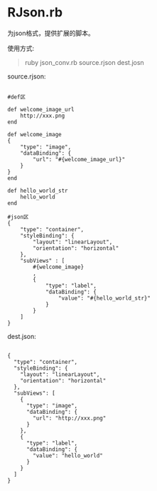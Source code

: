 RJson.rb
========

为json格式，提供扩展的脚本。

使用方式: 
>    ruby json_conv.rb source.rjson dest.josn

source.rjson:
<pre><code>
#def区

def welcome_image_url
	http://xxx.png
end

def welcome_image
{
	"type": "image",
    "dataBinding": {
        "url": "#{welcome_image_url}"
    }
}
end

def hello_world_str
	hello_world
end

#json区
{
	"type": "container",
	"styleBinding": {
	    "layout": "linearLayout",
	    "orientation": "horizontal"
    },
    "subViews" : [
		#{welcome_image}
		,
		{
			"type": "label",
			"dataBinding": {
				"value": "#{hello_world_str}"
			}
		}
    ]
}
</code></pre>

dest.json:
<pre><code>
{
  "type": "container",
  "styleBinding": {
    "layout": "linearLayout",
    "orientation": "horizontal"
  },
  "subViews": [
    {
      "type": "image",
      "dataBinding": {
        "url": "http://xxx.png"
      }
    },
    {
      "type": "label",
      "dataBinding": {
        "value": "hello_world"
      }
    }
  ]
}
</code></pre>
